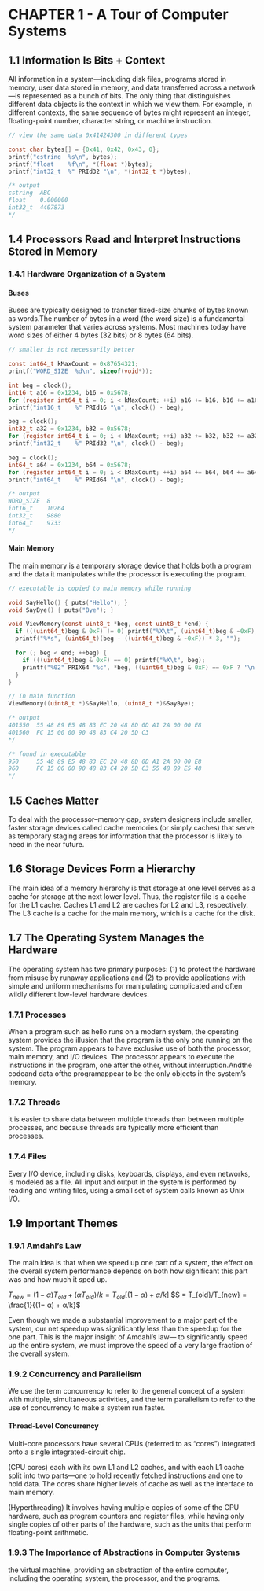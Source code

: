 # CHAPTER 1 - A Tour of Computer Systems

## 1.1 Information Is Bits + Context

All information in a system—including disk files, programs stored in memory, user data stored in memory, and data transferred across a network—is represented as a bunch of bits. The only thing that distinguishes different data objects is the context in which we view them. For example, in different contexts, the same sequence of bytes might represent an integer, floating-point number, character string, or machine instruction.

```c
// view the same data 0x41424300 in different types

const char bytes[] = {0x41, 0x42, 0x43, 0};
printf("cstring  %s\n", bytes);
printf("float    %f\n", *(float *)bytes);
printf("int32_t  %" PRId32 "\n", *(int32_t *)bytes);

/* output
cstring  ABC
float    0.000000
int32_t  4407873
*/
```

## 1.4 Processors Read and Interpret Instructions Stored in Memory

### 1.4.1 Hardware Organization of a System

#### Buses

Buses are typically designed to transfer fixed-size chunks of bytes known as words.The number of bytes in a word (the word size) is a fundamental system parameter that varies across systems. Most machines today have word sizes of either 4 bytes (32 bits) or 8 bytes (64 bits).

```c
// smaller is not necessarily better

const int64_t kMaxCount = 0x87654321;
printf("WORD_SIZE  %d\n", sizeof(void*));

int beg = clock();
int16_t a16 = 0x1234, b16 = 0x5678;
for (register int64_t i = 0; i < kMaxCount; ++i) a16 += b16, b16 += a16;
printf("int16_t    %" PRId16 "\n", clock() - beg);

beg = clock();
int32_t a32 = 0x1234, b32 = 0x5678;
for (register int64_t i = 0; i < kMaxCount; ++i) a32 += b32, b32 += a32;
printf("int32_t    %" PRId32 "\n", clock() - beg);

beg = clock();
int64_t a64 = 0x1234, b64 = 0x5678;
for (register int64_t i = 0; i < kMaxCount; ++i) a64 += b64, b64 += a64;
printf("int64_t    %" PRId64 "\n", clock() - beg);

/* output
WORD_SIZE  8
int16_t    10264
int32_t    9880
int64_t    9733
*/
```

#### Main Memory

The main memory is a temporary storage device that holds both a program and the data it manipulates while the processor is executing the program. 

```c
// executable is copied to main memory while running

void SayHello() { puts("Hello"); }
void SayBye() { puts("Bye"); }

void ViewMemory(const uint8_t *beg, const uint8_t *end) {
  if (((uint64_t)beg & 0xF) != 0) printf("%X\t", (uint64_t)beg & ~0xF);
  printf("%*s", (uint64_t)(beg - ((uint64_t)beg & ~0xF)) * 3, "");

  for (; beg < end; ++beg) {
    if (((uint64_t)beg & 0xF) == 0) printf("%X\t", beg);
    printf("%02" PRIX64 "%c", *beg, ((uint64_t)beg & 0xF) == 0xF ? '\n' : ' ');
  }
}

// In main function
ViewMemory((uint8_t *)&SayHello, (uint8_t *)&SayBye);

/* output
401550  55 48 89 E5 48 83 EC 20 48 8D 0D A1 2A 00 00 E8
401560  FC 15 00 00 90 48 83 C4 20 5D C3
*/

/* found in executable
950     55 48 89 E5 48 83 EC 20 48 8D 0D A1 2A 00 00 E8
960     FC 15 00 00 90 48 83 C4 20 5D C3 55 48 89 E5 48
*/
```

## 1.5 Caches Matter

To deal with the processor–memory gap, system designers include smaller, faster storage devices called cache memories (or simply caches) that serve as temporary staging areas for information that the processor is likely to need in the near future.

## 1.6 Storage Devices Form a Hierarchy

The main idea of a memory hierarchy is that storage at one level serves as a cache for storage at the next lower level. Thus, the register file is a cache for the L1 cache. Caches L1 and L2 are caches for L2 and L3, respectively. The L3 cache is a cache for the main memory, which is a cache for the disk.

## 1.7 The Operating System Manages the Hardware

The operating system has two primary purposes: (1) to protect the hardware from misuse by runaway applications and (2) to provide applications with simple and uniform mechanisms for manipulating complicated and often wildly different low-level hardware devices.

### 1.7.1 Processes

When a program such as hello runs on a modern system, the operating system provides the illusion that the program is the only one running on the system. The program appears to have exclusive use of both the processor, main memory, and I/O devices. The processor appears to execute the instructions in the program, one after the other, without interruption.Andthe codeand data ofthe programappear to be the only objects in the system’s memory.

### 1.7.2 Threads

it is easier to share data between multiple threads than between multiple processes, and because threads are typically more efficient than processes.

### 1.7.4 Files

Every I/O device, including disks, keyboards, displays, and even networks, is modeled as a file. All input and output in the system is performed by reading and writing files, using a small set of system calls known as Unix I/O.

## 1.9 Important Themes

### 1.9.1 Amdahl’s Law

The main idea is that when we speed up one part of a system, the effect on the overall system performance depends on both how significant this part was and how much it sped up.

$T_{new} = (1− α)T_{old} + (αT_{old})/k = T_{old}[(1− α) + α/k]$
$S = T_{old}/T_{new} = \frac{1}{(1− α) + α/k}$

Even though we made a substantial improvement to a major part of the system, our net speedup was significantly less than the speedup for the one part. This is the major insight of Amdahl’s law— to significantly speed up the entire system, we must improve the speed of a very large fraction of the overall system.

### 1.9.2 Concurrency and Parallelism

We use the term concurrency to refer to the general concept of a system with multiple, simultaneous activities, and the term parallelism to refer to the use of concurrency to make a system run faster.

#### Thread-Level Concurrency

Multi-core processors have several CPUs (referred to as “cores”) integrated onto a single integrated-circuit chip.

(CPU cores) each with its own L1 and L2 caches, and with each L1 cache split into two parts—one to hold recently fetched instructions and one to hold data. The cores share higher levels of cache as well as the interface to main memory.

(Hyperthreading) It involves having multiple copies of some of the CPU hardware, such as program counters and register files, while having only single copies of other parts of the hardware, such as the units that perform floating-point arithmetic.

### 1.9.3 The Importance of Abstractions in Computer Systems

the virtual machine, providing an abstraction of the entire computer, including the operating system, the processor, and the programs.

